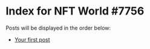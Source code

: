 # Index for NFT World #7756
Posts will be displayed in the order below:

- [Your first post](./001-first.md)

